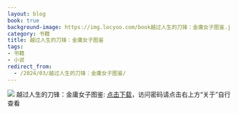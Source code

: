 ```yaml
---
layout: blog
book: true
background-image: https://img.locyoo.com/book越过人生的刀锋：金庸女子图鉴.jpg
category: 书籍
title: 越过人生的刀锋：金庸女子图鉴
tags:
- 书籍
- 小说
redirect_from:
  - /2024/03/越过人生的刀锋：金庸女子图鉴/
---
```

![](https://img.locyoo.com/book越过人生的刀锋：金庸女子图鉴.jpg)
越过人生的刀锋：金庸女子图鉴: <a name = "ref1" href="https://url18.ctfile.com/f/50983618-1323443641-51c277?p=3619">点击下载</a>，访问密码请点击右上方“关于”自行查看